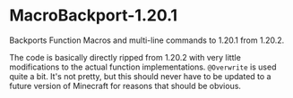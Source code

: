 # MacroBackport-1.20.1

Backports Function Macros and multi-line commands to 1.20.1 from 1.20.2.

The code is basically directly ripped from 1.20.2 with very little modifications to the actual function implementations. `@Overwrite` is used quite a bit. It's not pretty, but this should never have to be updated to a future version of Minecraft for reasons that should be obvious.
